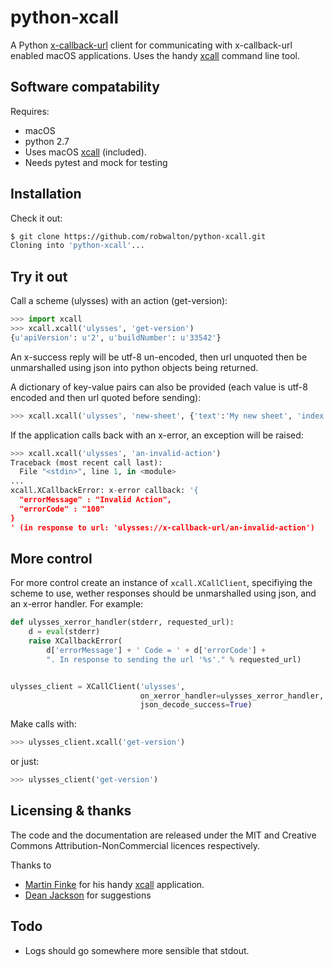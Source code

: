 # python-xcall

A Python [x-callback-url](http://x-callback-url.com) client for 
communicating with x-callback-url enabled macOS applications. Uses the handy
[xcall](https://github.com/martinfinke/xcall) command line tool. 


## Software compatability
Requires:
- macOS
- python 2.7
- Uses macOS [xcall](https://github.com/martinfinke/xcall) (included).
- Needs pytest and mock for testing

## Installation
Check it out:
```bash
$ git clone https://github.com/robwalton/python-xcall.git
Cloning into 'python-xcall'...
```

## Try it out
Call a scheme (ulysses) with an action (get-version):
```python
>>> import xcall
>>> xcall.xcall('ulysses', 'get-version')
{u'apiVersion': u'2', u'buildNumber': u'33542'}
```
An x-success reply will be utf-8 un-encoded, then url unquoted then be unmarshalled using json into python objects being returned.

A dictionary of key-value pairs can also be provided (each value is utf-8
encoded and then url quoted before sending):
```python
>>> xcall.xcall('ulysses', 'new-sheet', {'text':'My new sheet', 'index':'2'})
```
If the application calls back with an x-error, an exception will be raised:
```python
>>> xcall.xcall('ulysses', 'an-invalid-action')
Traceback (most recent call last):
  File "<stdin>", line 1, in <module>
...
xcall.XCallbackError: x-error callback: '{
  "errorMessage" : "Invalid Action",
  "errorCode" : "100"
}
' (in response to url: 'ulysses://x-callback-url/an-invalid-action')
```

## More control
For more control create an instance of `xcall.XCallClient`, specifiying the scheme to use, wether responses should be unmarshalled using json, and an x-error handler. For example:
```python
def ulysses_xerror_handler(stderr, requested_url):
    d = eval(stderr)
    raise XCallbackError(
        d['errorMessage'] + ' Code = ' + d['errorCode'] +
        ". In response to sending the url '%s'." % requested_url)


ulysses_client = XCallClient('ulysses',
                             on_xerror_handler=ulysses_xerror_handler,
                             json_decode_success=True)

```
Make calls with:
```python
>>> ulysses_client.xcall('get-version')
```
or just:
```python
>>> ulysses_client('get-version')
```

## Licensing & thanks

The code and the documentation are released under the MIT and Creative Commons
Attribution-NonCommercial licences respectively.

Thanks to
- [Martin Finke](https://github.com/martinfinke) for his handy [xcall](https://github.com/martinfinke/xcall) application.
- [Dean Jackson](https://github.com/deanishe) for suggestions

## Todo

- Logs should go somewhere more sensible that stdout.
